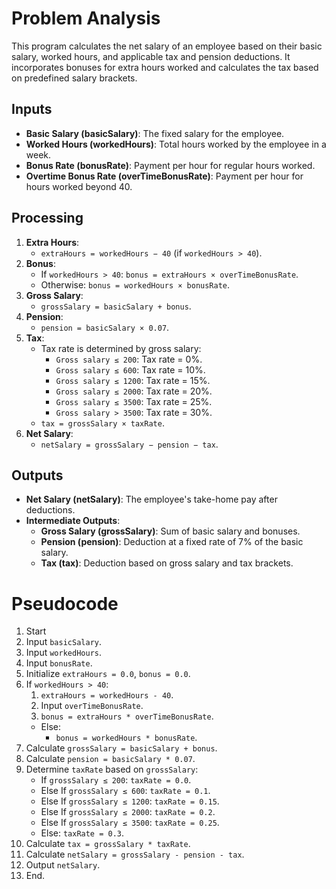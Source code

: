 # Problem Analysis
This program calculates the net salary of an employee based on their basic salary, worked hours, and applicable tax and pension deductions. It incorporates bonuses for extra hours worked and calculates the tax based on predefined salary brackets.

## Inputs
- **Basic Salary (basicSalary)**: The fixed salary for the employee.
- **Worked Hours (workedHours)**: Total hours worked by the employee in a week.
- **Bonus Rate (bonusRate)**: Payment per hour for regular hours worked.
- **Overtime Bonus Rate (overTimeBonusRate)**: Payment per hour for hours worked beyond 40.

## Processing
1. **Extra Hours**:
   - `extraHours = workedHours − 40` (if `workedHours > 40`).
2. **Bonus**:
   - If `workedHours > 40`: `bonus = extraHours × overTimeBonusRate`.
   - Otherwise: `bonus = workedHours × bonusRate`.
3. **Gross Salary**:
   - `grossSalary = basicSalary + bonus`.
4. **Pension**:
   - `pension = basicSalary × 0.07`.
5. **Tax**:
   - Tax rate is determined by gross salary:
     - `Gross salary ≤ 200`: Tax rate = 0%.
     - `Gross salary ≤ 600`: Tax rate = 10%.
     - `Gross salary ≤ 1200`: Tax rate = 15%.
     - `Gross salary ≤ 2000`: Tax rate = 20%.
     - `Gross salary ≤ 3500`: Tax rate = 25%.
     - `Gross salary > 3500`: Tax rate = 30%.
   - `tax = grossSalary × taxRate`.
6. **Net Salary**:
   - `netSalary = grossSalary − pension − tax`.

## Outputs
- **Net Salary (netSalary)**: The employee's take-home pay after deductions.
- **Intermediate Outputs**:
  - **Gross Salary (grossSalary)**: Sum of basic salary and bonuses.
  - **Pension (pension)**: Deduction at a fixed rate of 7% of the basic salary.
  - **Tax (tax)**: Deduction based on gross salary and tax brackets.

# Pseudocode
1. Start
2. Input `basicSalary`.
3. Input `workedHours`.
4. Input `bonusRate`.
5. Initialize `extraHours = 0.0`, `bonus = 0.0`.
6. If `workedHours > 40`:
   1. `extraHours = workedHours - 40`.
   2. Input `overTimeBonusRate`.
   3. `bonus = extraHours * overTimeBonusRate`.
   - Else:
     - `bonus = workedHours * bonusRate`.
7. Calculate `grossSalary = basicSalary + bonus`.
8. Calculate `pension = basicSalary * 0.07`.
9. Determine `taxRate` based on `grossSalary`:
   - If `grossSalary ≤ 200`: `taxRate = 0.0`.
   - Else If `grossSalary ≤ 600`: `taxRate = 0.1`.
   - Else If `grossSalary ≤ 1200`: `taxRate = 0.15`.
   - Else If `grossSalary ≤ 2000`: `taxRate = 0.2`.
   - Else If `grossSalary ≤ 3500`: `taxRate = 0.25`.
   - Else: `taxRate = 0.3`.
10. Calculate `tax = grossSalary * taxRate`.
11. Calculate `netSalary = grossSalary - pension - tax`.
12. Output `netSalary`.
13. End.
